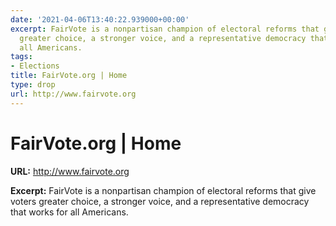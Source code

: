 ```yaml
---
date: '2021-04-06T13:40:22.939000+00:00'
excerpt: FairVote is a nonpartisan champion of electoral reforms that give voters
  greater choice, a stronger voice, and a representative democracy that works for
  all Americans.
tags:
- Elections
title: FairVote.org | Home
type: drop
url: http://www.fairvote.org
---
```


# FairVote.org | Home

**URL:** http://www.fairvote.org

**Excerpt:** FairVote is a nonpartisan champion of electoral reforms that give voters greater choice, a stronger voice, and a representative democracy that works for all Americans.
